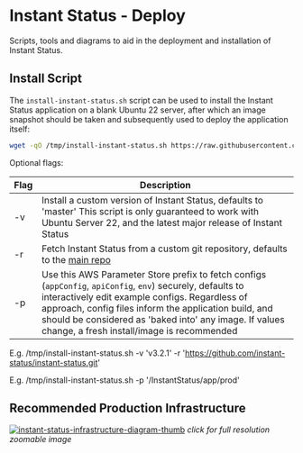 # Instant Status - Deploy

Scripts, tools and diagrams to aid in the deployment and installation of Instant Status.

## Install Script

The `install-instant-status.sh` script can be used to install the Instant Status application on a blank Ubuntu 22 server, after which an image snapshot should be taken and subsequently used to deploy the application itself:

```bash
wget -qO /tmp/install-instant-status.sh https://raw.githubusercontent.com/instant-status/deploy/master/install-instant-status.sh && chmod +x /tmp/install-instant-status.sh && /tmp/install-instant-status.sh
```

Optional flags:

| Flag | Description                                                                                                                                                                                                                                                                                                                    |
| ---- | ------------------------------------------------------------------------------------------------------------------------------------------------------------------------------------------------------------------------------------------------------------------------------------------------------------------------------ |
| -v   | Install a custom version of Instant Status, defaults to 'master' This script is only guaranteed to work with Ubuntu Server 22, and the latest major release of Instant Status                                                                                                                                                  |
| -r   | Fetch Instant Status from a custom git repository, defaults to the [main repo](https://github.com/instant-status/instant-status)                                                                                                                                                                                               |
| -p   | Use this AWS Parameter Store prefix to fetch configs (`appConfig`, `apiConfig`, `env`) securely, defaults to interactively edit example configs. Regardless of approach, config files inform the application build, and should be considered as 'baked into' any image. If values change, a fresh install/image is recommended |

E.g. /tmp/install-instant-status.sh -v 'v3.2.1' -r 'https://github.com/instant-status/instant-status.git'

E.g. /tmp/install-instant-status.sh -p '/InstantStatus/app/prod'

## Recommended Production Infrastructure

[![instant-status-infrastructure-diagram-thumb](https://raw.githubusercontent.com/instant-status/deploy/master/img/instant-status-infrastructure-diagram-thumb.png)](https://raw.githubusercontent.com/instant-status/deploy/master/img/instant-status-infrastructure-diagram.png)
_click for full resolution zoomable image_
